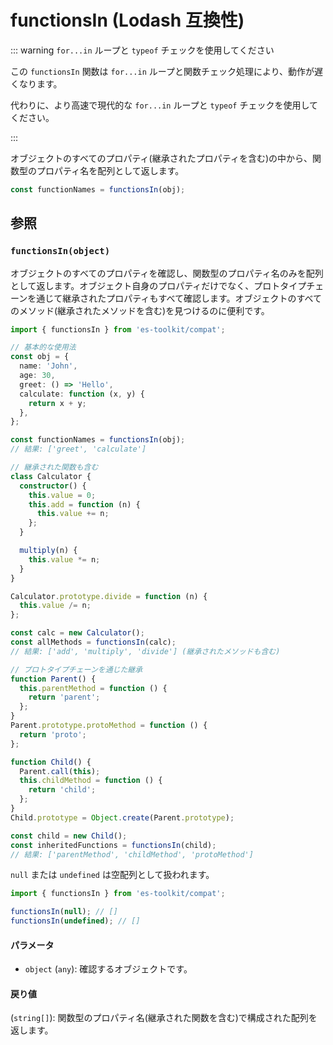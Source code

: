 # functionsIn (Lodash 互換性)

::: warning `for...in` ループと `typeof` チェックを使用してください

この `functionsIn` 関数は `for...in` ループと関数チェック処理により、動作が遅くなります。

代わりに、より高速で現代的な `for...in` ループと `typeof` チェックを使用してください。

:::

オブジェクトのすべてのプロパティ(継承されたプロパティを含む)の中から、関数型のプロパティ名を配列として返します。

```typescript
const functionNames = functionsIn(obj);
```

## 参照

### `functionsIn(object)`

オブジェクトのすべてのプロパティを確認し、関数型のプロパティ名のみを配列として返します。オブジェクト自身のプロパティだけでなく、プロトタイプチェーンを通じて継承されたプロパティもすべて確認します。オブジェクトのすべてのメソッド(継承されたメソッドを含む)を見つけるのに便利です。

```typescript
import { functionsIn } from 'es-toolkit/compat';

// 基本的な使用法
const obj = {
  name: 'John',
  age: 30,
  greet: () => 'Hello',
  calculate: function (x, y) {
    return x + y;
  },
};

const functionNames = functionsIn(obj);
// 結果: ['greet', 'calculate']

// 継承された関数も含む
class Calculator {
  constructor() {
    this.value = 0;
    this.add = function (n) {
      this.value += n;
    };
  }

  multiply(n) {
    this.value *= n;
  }
}

Calculator.prototype.divide = function (n) {
  this.value /= n;
};

const calc = new Calculator();
const allMethods = functionsIn(calc);
// 結果: ['add', 'multiply', 'divide'] (継承されたメソッドも含む)

// プロトタイプチェーンを通じた継承
function Parent() {
  this.parentMethod = function () {
    return 'parent';
  };
}
Parent.prototype.protoMethod = function () {
  return 'proto';
};

function Child() {
  Parent.call(this);
  this.childMethod = function () {
    return 'child';
  };
}
Child.prototype = Object.create(Parent.prototype);

const child = new Child();
const inheritedFunctions = functionsIn(child);
// 結果: ['parentMethod', 'childMethod', 'protoMethod']
```

`null` または `undefined` は空配列として扱われます。

```typescript
import { functionsIn } from 'es-toolkit/compat';

functionsIn(null); // []
functionsIn(undefined); // []
```

#### パラメータ

- `object` (`any`): 確認するオブジェクトです。

#### 戻り値

(`string[]`): 関数型のプロパティ名(継承された関数を含む)で構成された配列を返します。
